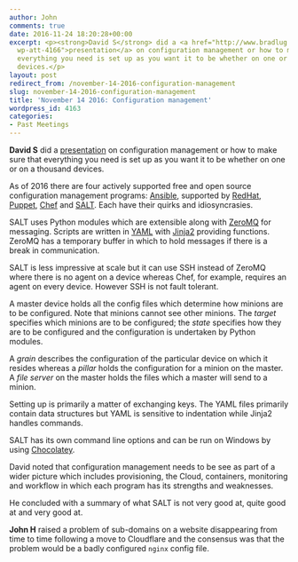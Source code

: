 ```yaml
---
author: John
comments: true
date: 2016-11-24 18:20:28+00:00
excerpt: <p><strong>David S</strong> did a <a href="http://www.bradlug.co.uk/november-14-2016-configuration-management/configuration_management/"rel="attachment
  wp-att-4166">presentation</a> on configuration management or how to make sure that
  everything you need is set up as you want it to be whether on one or on a thousand
  devices.</p>
layout: post
redirect_from: /november-14-2016-configuration-management
slug: november-14-2016-configuration-management
title: 'November 14 2016: Configuration management'
wordpress_id: 4163
categories:
- Past Meetings
---
```


**David S** did a [presentation](http://www.bradlug.co.uk/november-14-2016-configuration-management/configuration_management/) on configuration management or how to make sure that everything you need is set up as you want it to be whether on one or on a thousand devices.




As of 2016 there are four actively supported free and open source configuration management programs: [Ansible](https://www.ansible.com/), supported by [RedHat](https://www.redhat.com/en), [Puppet](https://puppet.com/), [Chef](https://www.chef.io/chef/) and [SALT](https://saltstack.com/). Each have their quirks and idiosyncrasies.




SALT uses Python modules which are extensible along with [ZeroMQ](http://zeromq.org/) for messaging. Scripts are written in [YAML](http://yaml.org/) with [Jinja2](http://jinja.pocoo.org/docs/dev/) providing functions. ZeroMQ has a temporary buffer in which to hold messages if there is a break in communication.




SALT is less impressive at scale but it can use SSH instead of ZeroMQ where there is no agent on a device whereas Chef, for example, requires an agent on every device. However SSH is not fault tolerant.




A master device holds all the config files which determine how minions are to be configured. Note that minions cannot see other minions. The _target_ specifies which minions are to be configured; the _state_ specifies how they are to be configured and the configuration is undertaken by Python modules.




A _grain_ describes the configuration of the particular device on which it resides whereas a _pillar_ holds the configuration for a minion on the master. A _file server_ on the master holds the files which a master will send to a minion.




Setting up is primarily a matter of exchanging keys. The YAML files primarily contain data structures but YAML is sensitive to indentation while Jinja2 handles commands.




SALT has its own command line options and can be run on Windows by using [Chocolatey](https://chocolatey.org/).




David noted that configuration management needs to be see as part of a wider picture which includes provisioning, the Cloud, containers, monitoring and workflow in which each program has its strengths and weaknesses.




He concluded with a summary of what SALT is not very good at, quite good at and very good at.




**John H** raised a problem of sub-domains on a website disappearing from time to time following a move to Cloudflare and the consensus was that the problem would be a badly configured `nginx` config file.
